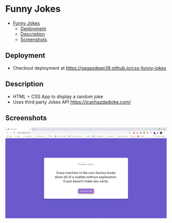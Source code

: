 # Funny Jokes

- [Funny Jokes](#funny-jokes)
  - [Deployment](#deployment)
  - [Description](#description)
  - [Screenshots](#screenshots)

## Deployment

- Checkout deployment at https://gagandeep39.github.io/css-funny-jokes

## Description

- HTML + CSS App to display a random joke
- Uses third party Jokes API https://icanhazdadjoke.com/

## Screenshots

![Screenshot 1](./assets/screenshot_1.png)
